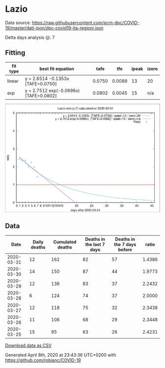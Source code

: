 # Lazio

Data source: https://raw.githubusercontent.com/pcm-dpc/COVID-19/master/dati-json/dpc-covid19-ita-regioni.json

Delta days analysis (j): 7

## Fitting 
|fit type|best fit equation|tafe|tfe|ipeak|izero|
|-------|-----|--------|------|---|---|
|linear|y = 2.6514 -0.1353x  [TAFE=0.0750]|0.0750|0.0089|13|20|
|exp|y = 2.7512 exp(-0.0696x)  [TAFE=0.0802]|0.0802|0.0045|15|n/a|

![Plot](COVID-19_lazio_j7_2020-03-31.png)

## Data
|Date|Daily deaths|Cumulated deaths|Deaths in the last 7 days|Deaths in the 7 days before|ratio|
|----|----------|-----------|-------|--------------------|-----|
|2020-03-31|12|162|82|57|1.4386|
|2020-03-30|14|150|87|44|1.9773|
|2020-03-29|12|136|83|37|2.2432|
|2020-03-28|6|124|74|37|2.0000|
|2020-03-27|12|118|75|32|2.3438|
|2020-03-26|11|106|68|29|2.3448|
|2020-03-25|15|95|63|26|2.4231|

[Download data as CSV](COVID-19_lazio_j7_2020-03-31.csv)

Generated April 8th, 2020 at 23:43:36 UTC+0200 with https://github.com/robianc/COVID-19
